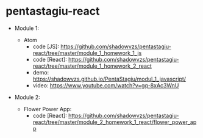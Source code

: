 # pentastagiu-react

* Module 1:
  * Atom 
    * code [JS]: https://github.com/shadowvzs/pentastagiu-react/tree/master/module_1_homework_1_js
    * code [React]: https://github.com/shadowvzs/pentastagiu-react/tree/master/module_1_homework_2_react
    * demo: https://shadowvzs.github.io/PentaStagiu/modul_1_javascript/
    * video: https://www.youtube.com/watch?v=gq-8xAc3WnU
    
 
* Module 2:
  * Flower Power App:
    * code [React]:  https://github.com/shadowvzs/pentastagiu-react/tree/master/module_2_homework_1_react/flower_power_app
